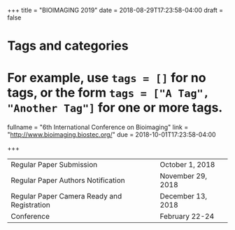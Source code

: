 +++
title = "BIOIMAGING 2019"
date = 2018-08-29T17:23:58-04:00
draft = false

# Tags and categories
# For example, use `tags = []` for no tags, or the form `tags = ["A Tag", "Another Tag"]` for one or more tags.

fullname = "6th International Conference on Bioimaging"
link = "http://www.bioimaging.biostec.org/"
due =  2018-10-01T17:23:58-04:00

+++

| | |
|---|---|
|Regular Paper Submission| October 1, 2018|
|Regular Paper Authors Notification| November 29, 2018|
|Regular Paper Camera Ready and Registration| December 13, 2018|
|Conference| February 22-24|